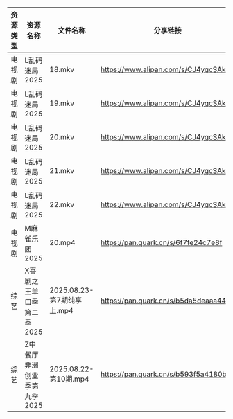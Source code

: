 | 资源类型 | 资源名称             | 文件名称                  | 分享链接                                 | 更新时间                |
| ---- | ---------------- | --------------------- | ------------------------------------ | ------------------- |
| 电视剧  | L乱码迷局2025        | 18.mkv                | https://www.alipan.com/s/CJ4yqcSAku1 | 2025-08-23 00:00:36 |
| 电视剧  | L乱码迷局2025        | 19.mkv                | https://www.alipan.com/s/CJ4yqcSAku1 | 2025-08-23 00:00:35 |
| 电视剧  | L乱码迷局2025        | 20.mkv                | https://www.alipan.com/s/CJ4yqcSAku1 | 2025-08-23 00:00:34 |
| 电视剧  | L乱码迷局2025        | 21.mkv                | https://www.alipan.com/s/CJ4yqcSAku1 | 2025-08-23 00:00:34 |
| 电视剧  | L乱码迷局2025        | 22.mkv                | https://www.alipan.com/s/CJ4yqcSAku1 | 2025-08-23 00:00:33 |
| 电视剧  | M麻雀乐团2025        | 20.mp4                | https://pan.quark.cn/s/6f7fe24c7e8f  | 2025-08-23 01:21:31 |
| 综艺   | X喜剧之王单口季第二季2025  | 2025.08.23-第7期纯享上.mp4 | https://pan.quark.cn/s/b5da5deaaa44  | 2025-08-23 01:37:01 |
| 综艺   | Z中餐厅非洲创业季第九季2025 | 2025.08.22-第10期.mp4   | https://pan.quark.cn/s/b593f5a4180b  | 2025-08-23 01:37:39 |
